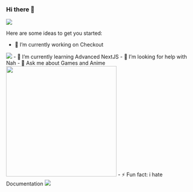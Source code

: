 ### Hi there 👋


![](https://komarev.com/ghpvc/?username=bahag-aldimashkiL&style=flat-square&color=blueviolet)

Here are some ideas to get you started:

- 🔭 I’m currently working on Checkout
<img src="https://media.giphy.com/media/NMVpfQVGDZlOW7EQiX/giphy.gif"/>
- 🌱 I’m currently learning Advanced NextJS
- 🤔 I’m looking for help with Nah
- 💬 Ask me about Games and Anime 
<img src="https://media.giphy.com/media/MMnDgPw0yB6ms/giphy.gif" width="300" height="300" />
- ⚡ Fun fact: i hate Documentation
<img src="https://media.giphy.com/media/xT4uQwLt2AyurOGWFW/giphy.gif"/>

